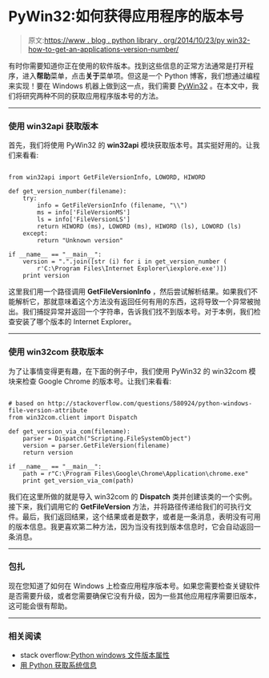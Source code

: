 # PyWin32:如何获得应用程序的版本号

> 原文:[https://www . blog . python library . org/2014/10/23/py win32-how-to-get-an-applications-version-number/](https://www.blog.pythonlibrary.org/2014/10/23/pywin32-how-to-get-an-applications-version-number/)

有时你需要知道你正在使用的软件版本。找到这些信息的正常方法通常是打开程序，进入**帮助**菜单，点击**关于**菜单项。但这是一个 Python 博客，我们想通过编程来实现！要在 Windows 机器上做到这一点，我们需要 [PyWin32](http://sourceforge.net/projects/pywin32/) 。在本文中，我们将研究两种不同的获取应用程序版本号的方法。

* * *

### 使用 win32api 获取版本

首先，我们将使用 PyWin32 的 **win32api** 模块获取版本号。其实挺好用的。让我们来看看:

```

from win32api import GetFileVersionInfo, LOWORD, HIWORD

def get_version_number(filename):
    try:
        info = GetFileVersionInfo (filename, "\\")
        ms = info['FileVersionMS']
        ls = info['FileVersionLS']
        return HIWORD (ms), LOWORD (ms), HIWORD (ls), LOWORD (ls)
    except:
        return "Unknown version"

if __name__ == "__main__":
    version = ".".join([str (i) for i in get_version_number (
        r'C:\Program Files\Internet Explorer\iexplore.exe')])
    print version

```

这里我们用一个路径调用 **GetFileVersionInfo** ，然后尝试解析结果。如果我们不能解析它，那就意味着这个方法没有返回任何有用的东西，这将导致一个异常被抛出。我们捕捉异常并返回一个字符串，告诉我们找不到版本号。对于本例，我们检查安装了哪个版本的 Internet Explorer。

* * *

### 使用 win32com 获取版本

为了让事情变得更有趣，在下面的例子中，我们使用 PyWin32 的 win32com 模块来检查 Google Chrome 的版本号。让我们来看看:

```

# based on http://stackoverflow.com/questions/580924/python-windows-file-version-attribute
from win32com.client import Dispatch

def get_version_via_com(filename):
    parser = Dispatch("Scripting.FileSystemObject")
    version = parser.GetFileVersion(filename)
    return version

if __name__ == "__main__":
    path = r"C:\Program Files\Google\Chrome\Application\chrome.exe"
    print get_version_via_com(path)

```

我们在这里所做的就是导入 win32com 的 **Dispatch** 类并创建该类的一个实例。接下来，我们调用它的 **GetFileVersion** 方法，并将路径传递给我们的可执行文件。最后，我们返回结果，这个结果或者是数字，或者是一条消息，表明没有可用的版本信息。我更喜欢第二种方法，因为当没有找到版本信息时，它会自动返回一条消息。

* * *

### 包扎

现在您知道了如何在 Windows 上检查应用程序版本号。如果您需要检查关键软件是否需要升级，或者您需要确保它没有升级，因为一些其他应用程序需要旧版本，这可能会很有帮助。

* * *

### 相关阅读

*   stack overflow:[Python windows 文件版本属性](http://stackoverflow.com/q/580924/393194)
*   [用 Python 获取系统信息](https://www.blog.pythonlibrary.org/2010/01/27/getting-windows-system-information-with-python/)
